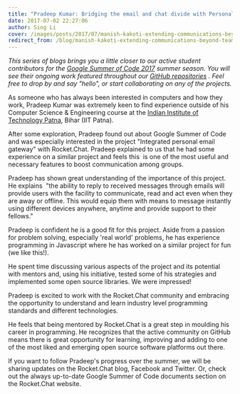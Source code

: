 ```yaml
---
title: "Pradeep Kumar: Bridging the email and chat divide with Personal Gateway"
date: 2017-07-02 22:27:06
author: Sing Li
cover: /images/posts/2017/07/manish-kakoti-extending-communications-beyond-teams-with-rocketchat-federation/gsoc.png
redirect_from: /blog/manish-kakoti-extending-communications-beyond-teams-with-rocketchat-federation
---
```

_This series of blogs brings you a little closer to our active student contributors for the [Google Summer of Code 2017](https://rocket.chat/docs/contributing/google-summer-of-code) summer season. You will see their ongoing work featured throughout our [GitHub repositories](https://github.com/RocketChat) . Feel free to drop by and say "hello", or start collaborating on any of the projects._  

As someone who has always been interested in computers and how they work, Pradeep Kumar was extremely keen to find experience outside of his Computer Science & Engineering course at the [Indian Institute of Technology Patna](https://iitp.ac.in/), Bihar (IIT Patna). 

After some exploration, Pradeep found out about Google Summer of Code and was especially interested in the project "Integrated personal email gateway" with Rocket.Chat. Pradeep explained to us that he had some experience on a similar project and feels this  is one of the most useful and necessary features to boost communication among groups.

Pradeep has shown great understanding of the importance of this project. He explains  "the ability to reply to received messages through emails will provide users with the facility to communicate, read and act even when they are away or offline. This would equip them with means to message instantly using different devices anywhere, anytime and provide support to their fellows."

Pradeep is confident he is a good fit for this project. Aside from a passion for problem solving, especially 'real world' problems, he has experience programming in Javascript where he has worked on a similar project for fun (we like this!).

He spent time discussing various aspects of the project and its potential with mentors and, using his initiative, tested some of his strategies and implemented some open source libraries. We were impressed!

Pradeep is excited to work with the Rocket.Chat community and embracing the opportunity to understand and learn industry level programming standards and different technologies. 

He feels that being mentored by Rocket.Chat is a great step in moulding his career in programming. He recognizes that the active community on GitHub means there is great opportunity for learning, improving and adding to one of the most liked and emerging open source software platforms out there.

If you want to follow Pradeep's progress over the summer, we will be sharing updates on the Rocket.Chat blog, Facebook and Twitter. Or, check out the always up-to-date Google Summer of Code documents section on the Rocket.Chat website.
